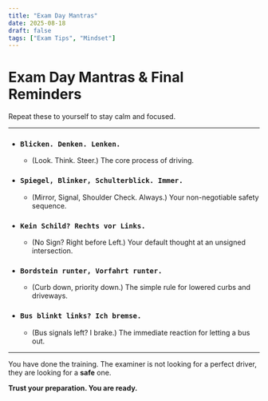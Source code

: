 ```yaml
---
title: "Exam Day Mantras"
date: 2025-08-18
draft: false
tags: ["Exam Tips", "Mindset"]
---
```


# Exam Day Mantras & Final Reminders

Repeat these to yourself to stay calm and focused.

---

- ### `Blicken. Denken. Lenken.`
  - (Look. Think. Steer.) The core process of driving.

- ### `Spiegel, Blinker, Schulterblick. Immer.`
  - (Mirror, Signal, Shoulder Check. Always.) Your non-negotiable safety sequence.

- ### `Kein Schild? Rechts vor Links.`
  - (No Sign? Right before Left.) Your default thought at an unsigned intersection.

- ### `Bordstein runter, Vorfahrt runter.`
  - (Curb down, priority down.) The simple rule for lowered curbs and driveways.

- ### `Bus blinkt links? Ich bremse.`
  - (Bus signals left? I brake.) The immediate reaction for letting a bus out.

---

You have done the training. The examiner is not looking for a perfect driver, they are looking for a **safe** one.

**Trust your preparation. You are ready.**
